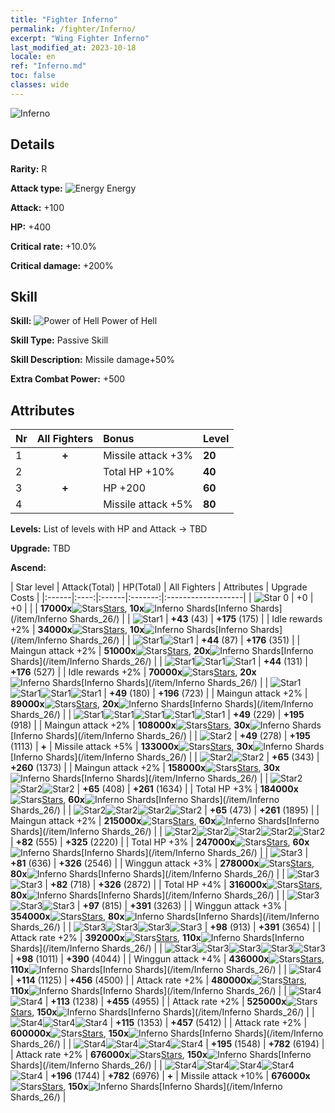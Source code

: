 ```yaml
---
title: "Fighter Inferno"
permalink: /fighter/Inferno/
excerpt: "Wing Fighter Inferno"
last_modified_at: 2023-10-18
locale: en
ref: "Inferno.md"
toc: false
classes: wide
---
```



 ![Inferno](/images/ship/fj_img4.png)

## Details

 **Rarity:** R 

 **Attack type:** ![Energy](/images/common_sx_icon8.png) Energy 

 **Attack:** +100

 **HP:** +400

 **Critical rate:** +10.0%

 **Critical damage:** +200%

## Skill

 **Skill:** ![Power of Hell](/images/skill/skill_32_p.png) Power of Hell

 **Skill Type:**  Passive Skill

 **Skill Description:**  Missile damage+50%

 **Extra Combat Power:**  +500

## Attributes

  |  Nr | All Fighters | Bonus | Level |
  |:----|:-------------:|:--------------------|:--------|
  | 1  | **+**  | Missile attack +3%  | **20** |
  | 2  |   | Total HP +10%  | **40** |
  | 3  | **+**  | HP +200  | **60** |
  | 4  |   | Missile attack +5%  | **80** |


 **Levels:**  List of levels with HP and Attack -> TBD

 **Upgrade:**  TBD

 **Ascend:**  

  |  Star level | Attack(Total) | HP(Total) | All Fighters | Attributes | Upgrade Costs |
  |:------|:----:|:------|:-------:|:-------------------|
  | ![Star 0](/images/s0.png)  | +0  | +0  |  |    | **17000x**![Stars](/images/item/Stars_p.png)[Stars](/item/Stars_2/), **10x**![Inferno Shards](/images/item/Inferno_Shards_p.png)[Inferno Shards](/item/Inferno Shards_26/) |
  | ![Star1](/images/s1.png)  | **+43** (43)  | **+175** (175)  |   | Idle rewards +2%  | **34000x**![Stars](/images/item/Stars_p.png)[Stars](/item/Stars_2/), **10x**![Inferno Shards](/images/item/Inferno_Shards_p.png)[Inferno Shards](/item/Inferno Shards_26/) |
  | ![Star1](/images/s1.png)![Star1](/images/s1.png)  | **+44** (87)  | **+176** (351)  |   | Maingun attack +2%  | **51000x**![Stars](/images/item/Stars_p.png)[Stars](/item/Stars_2/), **20x**![Inferno Shards](/images/item/Inferno_Shards_p.png)[Inferno Shards](/item/Inferno Shards_26/) |
  | ![Star1](/images/s1.png)![Star1](/images/s1.png)![Star1](/images/s1.png)  | **+44** (131)  | **+176** (527)  |   | Idle rewards +2%  | **70000x**![Stars](/images/item/Stars_p.png)[Stars](/item/Stars_2/), **20x**![Inferno Shards](/images/item/Inferno_Shards_p.png)[Inferno Shards](/item/Inferno Shards_26/) |
  | ![Star1](/images/s1.png)![Star1](/images/s1.png)![Star1](/images/s1.png)![Star1](/images/s1.png)  | **+49** (180)  | **+196** (723)  |   | Maingun attack +2%  | **89000x**![Stars](/images/item/Stars_p.png)[Stars](/item/Stars_2/), **20x**![Inferno Shards](/images/item/Inferno_Shards_p.png)[Inferno Shards](/item/Inferno Shards_26/) |
  | ![Star1](/images/s1.png)![Star1](/images/s1.png)![Star1](/images/s1.png)![Star1](/images/s1.png)![Star1](/images/s1.png)  | **+49** (229)  | **+195** (918)  |   | Maingun attack +2%  | **108000x**![Stars](/images/item/Stars_p.png)[Stars](/item/Stars_2/), **30x**![Inferno Shards](/images/item/Inferno_Shards_p.png)[Inferno Shards](/item/Inferno Shards_26/) |
  | ![Star2](/images/s2.png)  | **+49** (278)  | **+195** (1113)  | **+**  | Missile attack +5%  | **133000x**![Stars](/images/item/Stars_p.png)[Stars](/item/Stars_2/), **30x**![Inferno Shards](/images/item/Inferno_Shards_p.png)[Inferno Shards](/item/Inferno Shards_26/) |
  | ![Star2](/images/s2.png)![Star2](/images/s2.png)  | **+65** (343)  | **+260** (1373)  |   | Maingun attack +2%  | **158000x**![Stars](/images/item/Stars_p.png)[Stars](/item/Stars_2/), **30x**![Inferno Shards](/images/item/Inferno_Shards_p.png)[Inferno Shards](/item/Inferno Shards_26/) |
  | ![Star2](/images/s2.png)![Star2](/images/s2.png)![Star2](/images/s2.png)  | **+65** (408)  | **+261** (1634)  |   | Total HP +3%  | **184000x**![Stars](/images/item/Stars_p.png)[Stars](/item/Stars_2/), **60x**![Inferno Shards](/images/item/Inferno_Shards_p.png)[Inferno Shards](/item/Inferno Shards_26/) |
  | ![Star2](/images/s2.png)![Star2](/images/s2.png)![Star2](/images/s2.png)![Star2](/images/s2.png)  | **+65** (473)  | **+261** (1895)  |   | Maingun attack +2%  | **215000x**![Stars](/images/item/Stars_p.png)[Stars](/item/Stars_2/), **60x**![Inferno Shards](/images/item/Inferno_Shards_p.png)[Inferno Shards](/item/Inferno Shards_26/) |
  | ![Star2](/images/s2.png)![Star2](/images/s2.png)![Star2](/images/s2.png)![Star2](/images/s2.png)![Star2](/images/s2.png)  | **+82** (555)  | **+325** (2220)  |   | Total HP +3%  | **247000x**![Stars](/images/item/Stars_p.png)[Stars](/item/Stars_2/), **60x**![Inferno Shards](/images/item/Inferno_Shards_p.png)[Inferno Shards](/item/Inferno Shards_26/) |
  | ![Star3](/images/s3.png)  | **+81** (636)  | **+326** (2546)  |   | Winggun attack +3%  | **278000x**![Stars](/images/item/Stars_p.png)[Stars](/item/Stars_2/), **80x**![Inferno Shards](/images/item/Inferno_Shards_p.png)[Inferno Shards](/item/Inferno Shards_26/) |
  | ![Star3](/images/s3.png)![Star3](/images/s3.png)  | **+82** (718)  | **+326** (2872)  |   | Total HP +4%  | **316000x**![Stars](/images/item/Stars_p.png)[Stars](/item/Stars_2/), **80x**![Inferno Shards](/images/item/Inferno_Shards_p.png)[Inferno Shards](/item/Inferno Shards_26/) |
  | ![Star3](/images/s3.png)![Star3](/images/s3.png)![Star3](/images/s3.png)  | **+97** (815)  | **+391** (3263)  |   | Winggun attack +3%  | **354000x**![Stars](/images/item/Stars_p.png)[Stars](/item/Stars_2/), **80x**![Inferno Shards](/images/item/Inferno_Shards_p.png)[Inferno Shards](/item/Inferno Shards_26/) |
  | ![Star3](/images/s3.png)![Star3](/images/s3.png)![Star3](/images/s3.png)![Star3](/images/s3.png)  | **+98** (913)  | **+391** (3654)  |   | Attack rate +2%  | **392000x**![Stars](/images/item/Stars_p.png)[Stars](/item/Stars_2/), **110x**![Inferno Shards](/images/item/Inferno_Shards_p.png)[Inferno Shards](/item/Inferno Shards_26/) |
  | ![Star3](/images/s3.png)![Star3](/images/s3.png)![Star3](/images/s3.png)![Star3](/images/s3.png)![Star3](/images/s3.png)  | **+98** (1011)  | **+390** (4044)  |   | Winggun attack +4%  | **436000x**![Stars](/images/item/Stars_p.png)[Stars](/item/Stars_2/), **110x**![Inferno Shards](/images/item/Inferno_Shards_p.png)[Inferno Shards](/item/Inferno Shards_26/) |
  | ![Star4](/images/s4.png)  | **+114** (1125)  | **+456** (4500)  |   | Attack rate +2%  | **480000x**![Stars](/images/item/Stars_p.png)[Stars](/item/Stars_2/), **110x**![Inferno Shards](/images/item/Inferno_Shards_p.png)[Inferno Shards](/item/Inferno Shards_26/) |
  | ![Star4](/images/s4.png)![Star4](/images/s4.png)  | **+113** (1238)  | **+455** (4955)  |   | Attack rate +2%  | **525000x**![Stars](/images/item/Stars_p.png)[Stars](/item/Stars_2/), **150x**![Inferno Shards](/images/item/Inferno_Shards_p.png)[Inferno Shards](/item/Inferno Shards_26/) |
  | ![Star4](/images/s4.png)![Star4](/images/s4.png)![Star4](/images/s4.png)  | **+115** (1353)  | **+457** (5412)  |   | Attack rate +2%  | **600000x**![Stars](/images/item/Stars_p.png)[Stars](/item/Stars_2/), **150x**![Inferno Shards](/images/item/Inferno_Shards_p.png)[Inferno Shards](/item/Inferno Shards_26/) |
  | ![Star4](/images/s4.png)![Star4](/images/s4.png)![Star4](/images/s4.png)![Star4](/images/s4.png)  | **+195** (1548)  | **+782** (6194)  |   | Attack rate +2%  | **676000x**![Stars](/images/item/Stars_p.png)[Stars](/item/Stars_2/), **150x**![Inferno Shards](/images/item/Inferno_Shards_p.png)[Inferno Shards](/item/Inferno Shards_26/) |
  | ![Star4](/images/s4.png)![Star4](/images/s4.png)![Star4](/images/s4.png)![Star4](/images/s4.png)![Star4](/images/s4.png)  | **+196** (1744)  | **+782** (6976)  | **+**  | Missile attack +10%  | **676000x**![Stars](/images/item/Stars_p.png)[Stars](/item/Stars_2/), **150x**![Inferno Shards](/images/item/Inferno_Shards_p.png)[Inferno Shards](/item/Inferno Shards_26/) |

